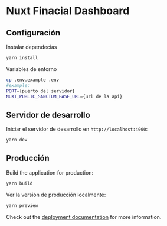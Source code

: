 # Nuxt Finacial Dashboard

## Configuración

Instalar dependecias

```bash
yarn install
```

Variables de entorno

```bash
cp .env.example .env
#example:
PORT={puerto del servidor}
NUXT_PUBLIC_SANCTUM_BASE_URL={url de la api}
```

## Servidor de desarrollo

Iniciar el servidor de desarrollo en `http://localhost:4000`:

```bash
yarn dev
```

## Producción

Build the application for production:

```bash
yarn build
```

Ver la versión de producción localmente:

```bash
yarn preview
```

Check out the [deployment documentation](https://nuxt.com/docs/getting-started/deployment) for more information.

